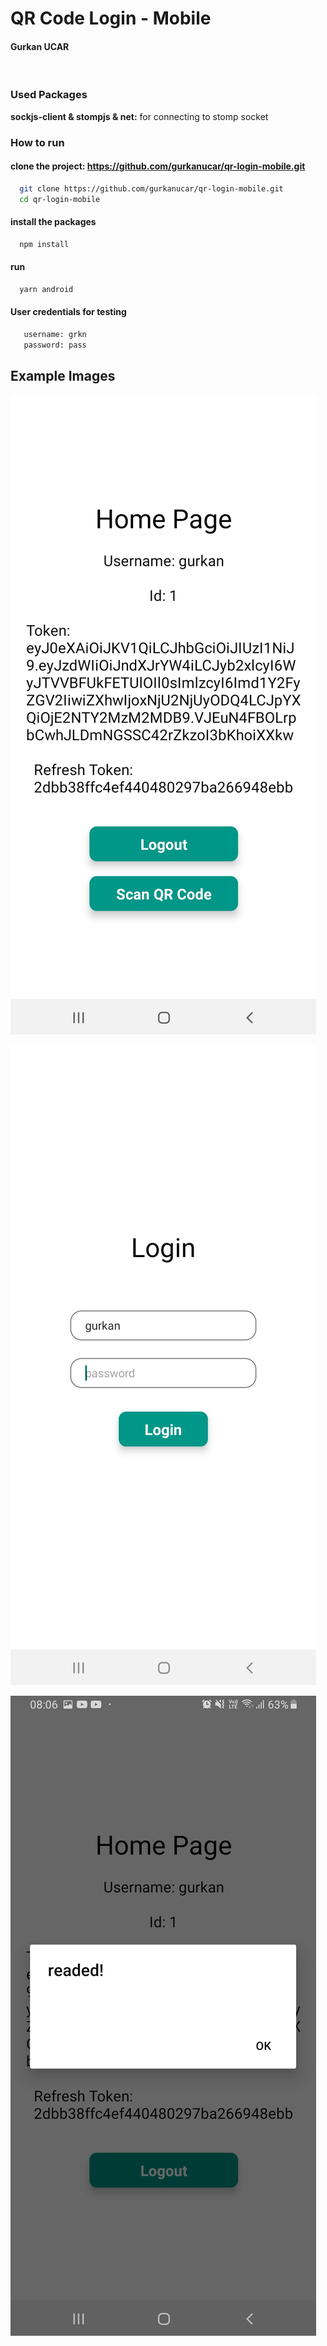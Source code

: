 # QR Code Login - Mobile

#### Gurkan UCAR

&nbsp;

### Used Packages

**sockjs-client & stompjs & net:** for connecting to stomp socket

### How to run

#### clone the project: https://github.com/gurkanucar/qr-login-mobile.git

```bash
  git clone https://github.com/gurkanucar/qr-login-mobile.git
  cd qr-login-mobile
```

#### install the packages

```bash
  npm install
```

#### run

```bash
  yarn android
```

#### User credentials for testing

```bash
   username: grkn
   password: pass
```

## Example Images

![example](./images/ex1.jpeg)

![example](./images/ex2.jpeg)

![example](./images/ex3.jpeg)
